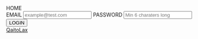 <!DOCTYPE html>
<html>
<head>
	<meta charset="utf-8">
	<meta name="viewport" content="width=device-width, initial-scale=1">
	<link rel="stylesheet" type="text/css" href="style.css">
</head>
<body>
<div class="container">
  <div class="brand-logo"></div>
  <div class="brand-title">HOME</div>
  <div class="inputs">
    <label>EMAIL</label>
    <input type="email" placeholder="example@test.com" />
    <label>PASSWORD</label>
    <input type="password" placeholder="Min 6 charaters long" />
    <button type="submit">LOGIN</button>
  </div>
  <a href="https://twitter.com/prathkum">QaitoLax</a>
</div>
</body>
</html>
